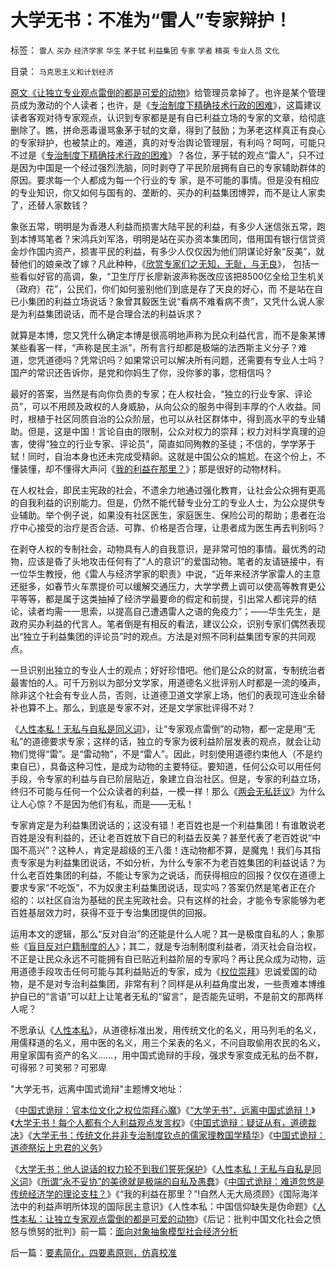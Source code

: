 # 大学无书：不准为“雷人”专家辩护！

标签： `雷人` `买办` `经济学家` `华生` `茅于轼` `利益集团` `专家` `学者` `精英` `专业人员` `文化` 

目录： `马克思主义和计划经济`

[原文《让独立专业观点雷倒的都是可爱的动物](http://blog.sina.com.cn/s/blog_5563a64d0100ccp0.html)》给管理员拿掉了。也许是某个管理员成为激动的个人读者；也许，是《[专治制度下精确技术行政的困难](../../../2009/3/23/黄仁宇的失误：宋明清帝国不是因为缺乏技术而选道德.md)》，这篇建议读者客观对待专家观点，认识到专家都是是有自已利益立场的专家的文章，给彻底删除了。瞧，拼命恶毒谩骂象茅于轼的文章，得到了鼓励；为茅老这样真正有良心的专家辩护，也被禁止的。难道，真的对专治舆论管理层，有利吗？呵呵，可能只不过是《[专治制度下精确技术行政的困难](../../../2009/3/23/黄仁宇的失误：宋明清帝国不是因为缺乏技术而选道德.md)》？各位，茅于轼的观点“雷人”，只不过是因为中国是一个经过强烈洗脑，同时剥夺了平民阶层拥有自已的专家辅助群体的原因。要求每一个人都成为每一个行业的专
家，是不可能的事情。但是没有相应的专业知识，你又如何与国有的、垄断的、买办的利益集团博羿，而不是让人家卖了，还替人家数钱？

象张五常，明明是为香港人利益而损害大陆平民的利益，有多少人迷信张五常，跑到本博骂笔者？宋鸿兵刘军洛，明明是站在买办资本集团同，借用国有银行信贷资金炒作国内资产，损害平民的利益，有多少人仅仅因为他们阴谋论好象“反美”，就替他们的娘亲改了嫁？凡此种种，《[欣赏专家们之无知，无耻，与无良](../../../2008/10/20/欣赏专家们之无知，无耻，与无良.md)》，
包括一些看似好官的高调，象，“卫生厅厅长廖新波声称医改应该把8500亿全给卫生机关（政府）花”，公民们，你们如何鉴别他们到底是存了天良的好心，而
不是站在自已小集团的利益立场说话？象曾其毅医生说“看病不难看病不贵”，又凭什么说人家是为利益集团说话，而不是合理合法的利益诉求？

就算是本博，您又凭什么确定本博是很高明地声称为民众利益代言，而不是象某博某些看客一样，“声称是民主派”，所有言行却都是极端的法西斯主义分子？难
道，您凭道德吗？凭常识吗？如果常识可以解决所有问题，还需要有专业人士吗？国产的常识还告诉你，是党和你妈生了你，没你爹的事，您相信吗？

最好的答案，当然是有向你负责的专家；在人权社会，“独立的行业专家、评论员”，可以不用顾及政权的人身威胁，从向公众的服务中得到丰厚的个人收益。同
时，根植于社区同质自治的公众阶层，也可以从社区群体中，得到高水平的专业辅助。但是，这是中国！言论自由的限制，公众对权力的崇拜；权力对科学真理的迫
害，使得“独立的行业专家、评论员”，简直如同殉教的圣徒；不信的，学学茅于轼！同时，自治本身也还未完成受精卵。这就是中国公众的尴尬。在这个份上，不
懂装懂，却不懂得大声问《[我的利益在那里？](../../../2009/2/9/黄宗羲定律“老百姓尽量别折腾”.md)》；那是很好的动物材料。

在人权社会，即民主宪政的社会，不遗余力地通过强化教育，让社会公众拥有更高的自我利益的识别能力。但是，仍然不能代替专业分工的专业人士，为公众提供专
业辅助。举个例子说，如果没有社区医生，家庭医生、保险公司的帮助；患者在治疗中心接受的治疗是否合适、可靠、价格是否合理，让患者成为医生再去判别吗？

在剥夺人权的专制社会，动物具有人的自我意识，是非常可怕的事情。最优秀的动物，应该是昏了头地攻击任何有了“人的意识”的爱国动物。笔者的友请链接中，有一位华生教授，他《雷人与经济学家的职责》中说，“近年来经济学家雷人的主意还挺多，如春节火车票提价可以缓解交通压力，大学学费上调可以使高等教育更公平等等，都是属于这类抽掉了经济学最要命的假定和前提，引出常人都诧异的结论，读者均需一一思索，以提高自己遭遇雷人之语的免疫力”；——华生先生，是政府买办利益的代言人。笔者倒是有相反的看法，建议公众，识别专家们偶然表现出“独立于利益集团的评论员”时的观点。方法是对照不同利益集团专家的共同观点。

一旦识别出独立的专业人士的观点；好好珍惜吧。他们是公众的财富，专制统治者最害怕的人。可千万别以为部分文学家，用道德名义批评别人时都是一流的嗓声，
除非这个社会有专业人员，否则，让道德卫道文学家上场，他们的表现可连业余替补也算不上。那么，到底是专家不对，还是文学家批评得不对？

《[人性本私！无私与自私是同义词](../../../2009/3/26/人性本私！无私与自私是同义词.md)》，让“专家观点雷倒”的动物，都一定是用“无私”的道德要求专家；这样的话，独立的专家为彼利益阶层发表的观点，就会让动物们觉得“雷”。是“雷动物”，不是“雷人”。因此，时刻使用道德约束他人（不是约束自已），具备这种习性，是成为动物的主要特征。要知道，任何公众可以用任何手段，令专家的利益与自已阶层贴近，象建立自治社区。但是，专家的利益立场，终归不可能与任何一个公众读者的利益，一模一样！那么《[两会无私廷议](../../../2009/3/16/欣赏两会代表们的之无私代议.md)》为什么让人心惊？不是因为他们有私，而是——无私！

专家肯定是为利益集团说话的；这没有错！老百姓也是一个利益集团！有谁敢说老百姓是没有利益的，还让老百姓放下自已的利益去反美？甚至代表了老百姓说“中
国不高兴”？这种人，肯定是超级的王八蛋！连动物都不算，是魔鬼！我们与其指责专家是为利益集团说话，不如分析，为什么专家不为老百姓集团的利益说话？为
什么老百姓集团的利益，不能让专家为之说话，而获得相应的回报？仅仅在道德上要求专家“不吃饭”，不为奴隶主利益集团说话，现实吗？答案仍然是笔者正在介
绍的：以社区自治为基础的民主宪政社会。只有这样的社会，才能令专家能够为老百姓基层效力时，获得不亚于专治集团提供的回报。



运用本文的逻辑，那么“反对自治”的还能是什么人呢？其一是极度自私的人；象那些《[盲目反对户籍制度的人](../../../2009/3/27/所谓“永不妥协”的美德就是极端的自私及愚蠢.md)》；其二，就是专治制制度利益者，消灭社会自治权，不正是让民众永远不可能拥有自已贴近利益阶层的专家吗？再让民众成为动物，运用道德手段攻击任何可能与其利益贴近的专家，成为《[权位崇拜](../../../2008/10/10/中国式诡辩：官本位文化之权位崇拜心魔.md)》忠诚爱国的动物，是不是对专治利益集团，非常有利？同样是从利益角度出发，一些责难本博维护自已的“言语”可以赶上让笔者无私的“留言”，是否能先证明，不是前文的那两样人呢？

不愿承认《[人性本私](../../../2009/3/26/人性本私！无私与自私是同义词.md)》，从道德标准出发，用传统文化的名义，用马列毛的名义，用儒释道的名义，用中医的名义，用三个呆表的名义，不问自取偷用农民的名义，用皇家国有资产的名义……，用中国式诡辩的手段，强求专家变成无私的岳不群，可得邪？可笑邪？可邪卑

"大学无书，远离中国式诡辩"主题博文地址：

《[中国式诡辩：官本位文化之权位崇拜心魔](../../../2008/10/10/中国式诡辩：官本位文化之权位崇拜心魔.md)》《[“大学无书”，远离中国式诡辩！](../../../2008/8/31/“大学无书”，远离中国式诡辩！.md)》《[大学无书！每个人都有个人利益观点发言权](../../../2009/3/24/大学无书！每个人都有个人利益观点发言权.md)》《[中国式诡辩：疑证从有，道德裁决](../../../2009/3/25/中国式诡辩：疑证从有，君权裁决.md)》《[大学无书：传统文化并非专治制度钦点的儒家理教国学精华](../../../2009/3/25/大学无书：传统文化非钦点国学精华.md)》《[中国式诡辩：道德祭坛上忠君的义务](../../../2009/3/25/中国式诡辩：道德祭坛上忠君的义务.md)》

《[大学无书：他人说话的权力轮不到我们誓死保护](../../../2009/3/26/他人说话的权力轮不到我们誓死保护.md)》《[人性本私！无私与自私是同义词](../../../2009/3/26/人性本私！无私与自私是同义词.md)》《[所谓“永不妥协”的美德就是极端的自私及愚蠢](../../../2009/3/26/人性本私！无私与自私是同义词.md)》《[中国式诡辩：难道忽悠是传统经济学的理论支柱？](../../../2009/3/28/大学无书：难道诡辩忽悠是传统政治经济学的理论支柱.md)》《“我的利益在那里？”!自然人无大局须顾》《国际海洋法中的利益声明所体现的国际民主意识》《人性本私：中国信仰缺失是伪命题》《[人性本私：让独立专家观点雷倒的都是可爱的动物](http://blog.sina.com.cn/s/blog_5563a64d0100ccp0.html)》《后记：批判中国文化社会之愤怒与愤努的批判》前一篇：[面向对象抽象模型社会经济分析](../../../2009/4/1/面向对象抽象模型社会经济分析.md)

后一篇：[要素简化，四要素原则，仿真校准](../../../2009/4/2/要素简化，四要素原则，仿真校准.md)